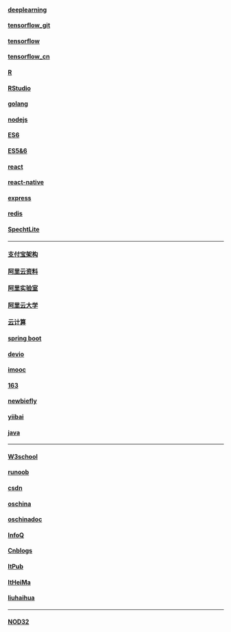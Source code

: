 #### [deeplearning](https://github.com/exacity/deeplearningbook-chinese)
#### [tensorflow_git](https://github.com/tensorflow)
#### [tensorflow](https://www.tensorflow.org/)
#### [tensorflow_cn](http://www.tensorfly.cn/)
#### [R](https://www.r-project.org/)
#### [RStudio](https://www.rstudio.com/)
#### [golang](https://golang.org/)
#### [nodejs](https://nodejs.org/zh-cn/)
#### [ES6](http://es6.ruanyifeng.com/#README)
#### [ES5&6](http://bbs.reactnative.cn)
#### [react](https://github.com/facebook/react)
#### [react-native](https://github.com/reactnativecn/react-native-guide)
#### [express](https://github.com/expressjs/express)
#### [redis](https://redis.io/)
#### [SpechtLite](https://github.com/zhuhaow/SpechtLite)
---
#### [支付宝架构](https://www.zhihu.com/question/19907497)
#### [阿里云资料](https://yq.aliyun.com/articles/placeholder?spm=5176.100239.blogcont57272.20.LfNkrW)
#### [阿里实验室](https://www.aliyun.com/support/openlab)
#### [阿里云大学](https://promotion.aliyun.com/ntms/bettervideos2016.html?spm=5176.8142029.738978.5.HnylA1)
#### [云计算](https://yq.aliyun.com/articles/62910?spm=5176.8340944.687993.1.v54ZJv)
#### [spring boot](http://www.bbsmax.com/R/6pdDmaBDzw/)
#### [devio](http://www.devio.org/)
#### [imooc](http://www.imooc.com/)
#### [163](http://study.163.com/)
#### [newbiefly](http://www.newbiefly.com/)
#### [yiibai](http://www.yiibai.com/r/)
#### [java](http://www.programcreek.com/java-api-examples/index.php?api=java.util.List)
---
#### [W3school](http://www.w3school.com.cn/)
#### [runoob](http://www.runoob.com)
#### [csdn](http://www.csdn.net/)
#### [oschina](https://www.oschina.net/)
#### [oschinadoc](http://git.mydoc.io/?t=154711)
#### [InfoQ](http://www.infoq.com/cn/)
#### [Cnblogs](https://www.cnblogs.com/)
#### [ItPub](http://blog.itpub.net/index.php)
#### [ItHeiMa](http://www.itheima.com/)
#### [liuhaihua](http://www.liuhaihua.cn/)
---
#### [NOD32](http://down.lansedongli.com/zt/eset_nod32_key.html)
